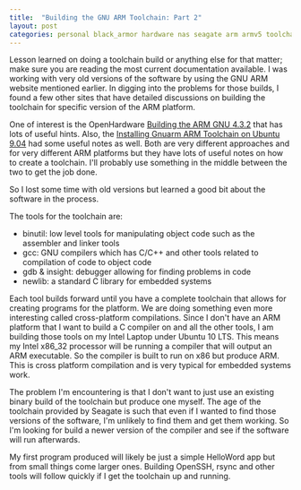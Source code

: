 ```yaml
---
title:  "Building the GNU ARM Toolchain: Part 2"
layout: post
categories: personal black_armor hardware nas seagate arm armv5 toolchain
---
```


Lesson learned on doing a toolchain build or anything else for that matter; make sure you are reading the most current documentation available.  I was working with very old versions of the software by using the GNU ARM website mentioned earlier.  In digging into the problems for those builds, I found a few other sites that have detailed discussions on building the toolchain for specific version of the ARM platform.

<!-- excerpt-end -->

One of interest is the OpenHardware [Building the ARM GNU 4.3.2](http://openhardware.net/Embedded_ARM/Toolchain/) that has lots of useful hints.  Also, the [Installing Gnuarm ARM Toolchain on Ubuntu 9.04](http://blog.nutaksas.com/2009/05/installing-gnuarm-arm-toolchain-on.html) had some useful notes as well.  Both are very different approaches and for very different ARM platforms but they have lots of useful notes on how to create a toolchain.  I'll probably use something in the middle between the two to get the job done.

So I lost some time with old versions but learned a good bit about the software in the process.

The tools for the toolchain are:

* binutil: low level tools for manipulating object code such as the assembler and linker tools
* gcc: GNU compilers which has C/C++ and other tools related to compilation of code to object code
* gdb & insight: debugger allowing for finding problems in code
* newlib: a standard C library for embedded systems

Each tool builds forward until you have a complete toolchain that allows for creating programs for the platform. We are doing something even more interesting called cross-platform compilations. Since I don't have an ARM platform that I want to build a C compiler on and all the other tools, I am building those tools on my Intel Laptop under Ubuntu 10 LTS.  This means my Intel x86_32 processor will be running a compiler that will output an ARM executable. So the compiler is built to run on x86 but produce ARM.  This is cross platform compilation and is very typical for embedded systems work.

The problem I'm encountering is that I don't want to just use an existing binary build of the toolchain but produce one myself.  The age of the toolchain provided by Seagate is such that even if I wanted to find those versions of the software, I'm unlikely to find them and get them working.  So I'm looking for build a newer version of the compiler and see if the software will run afterwards.

My first program produced will likely be just a simple HelloWord app but from small things come larger ones.  Building OpenSSH, rsync and other tools will follow quickly if I get the toolchain up and running.
